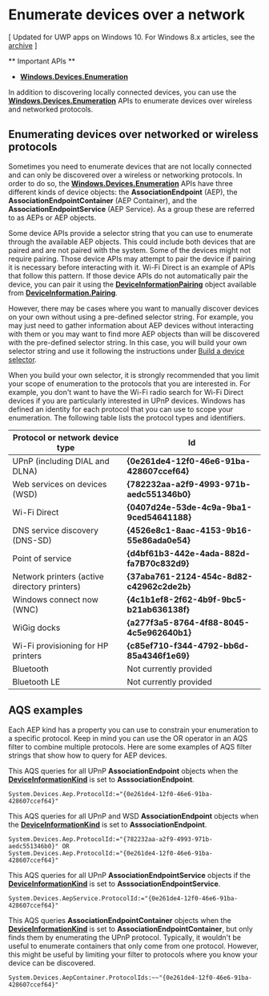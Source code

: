# Enumerate devices over a network

\[ Updated for UWP apps on Windows 10. For Windows 8.x articles, see the [archive](http://go.microsoft.com/fwlink/p/?linkid=619132) \]


** Important APIs **

-   [**Windows.Devices.Enumeration**](https://msdn.microsoft.com/library/windows/apps/BR225459)

In addition to discovering locally connected devices, you can use the [**Windows.Devices.Enumeration**](https://msdn.microsoft.com/library/windows/apps/BR225459) APIs to enumerate devices over wireless and networked protocols.

## Enumerating devices over networked or wireless protocols

Sometimes you need to enumerate devices that are not locally connected and can only be discovered over a wireless or networking protocols. In order to do so, the [**Windows.Devices.Enumeration**](https://msdn.microsoft.com/library/windows/apps/BR225459) APIs have three different kinds of device objects: the **AssociationEndpoint** (AEP), the **AssociationEndpointContainer** (AEP Container), and the **AssociationEndpointService** (AEP Service). As a group these are referred to as AEPs or AEP objects.

Some device APIs provide a selector string that you can use to enumerate through the available AEP objects. This could include both devices that are paired and are not paired with the system. Some of the devices might not require pairing. Those device APIs may attempt to pair the device if pairing it is necessary before interacting with it. Wi-Fi Direct is an example of APIs that follow this pattern. If those device APIs do not automatically pair the device, you can pair it using the [**DeviceInformationPairing**](https://msdn.microsoft.com/library/windows/apps/Mt168396) object available from [**DeviceInformation.Pairing**](https://msdn.microsoft.com/library/windows/apps/Dn705960).

However, there may be cases where you want to manually discover devices on your own without using a pre-defined selector string. For example, you may just need to gather information about AEP devices without interacting with them or you may want to find more AEP objects than will be discovered with the pre-defined selector string. In this case, you will build your own selector string and use it following the instructions under [Build a device selector](build-a-device-selector.md).

When you build your own selector, it is strongly recommended that you limit your scope of enumeration to the protocols that you are interested in. For example, you don't want to have the Wi-Fi radio search for Wi-Fi Direct devices if you are particularly interested in UPnP devices. Windows has defined an identity for each protocol that you can use to scope your enumeration. The following table lists the protocol types and identifiers.

| Protocol or network device type              | Id                                         |
|----------------------------------------------|--------------------------------------------|
| UPnP (including DIAL and DLNA)               | **{0e261de4-12f0-46e6-91ba-428607ccef64}** |
| Web services on devices (WSD)                | **{782232aa-a2f9-4993-971b-aedc551346b0}** |
| Wi-Fi Direct                                 | **{0407d24e-53de-4c9a-9ba1-9ced54641188}** |
| DNS service discovery (DNS-SD)               | **{4526e8c1-8aac-4153-9b16-55e86ada0e54}** |
| Point of service                             | **{d4bf61b3-442e-4ada-882d-fa7B70c832d9}** |
| Network printers (active directory printers) | **{37aba761-2124-454c-8d82-c42962c2de2b}** |
| Windows connect now (WNC)                    | **{4c1b1ef8-2f62-4b9f-9bc5-b21ab636138f}** |
| WiGig docks                                  | **{a277f3a5-8764-4f88-8045-4c5e962640b1}** |
| Wi-Fi provisioning for HP printers           | **{c85ef710-f344-4792-bb6d-85a4346f1e69}** |
| Bluetooth                                    | Not currently provided                     |
| Bluetooth LE                                 | Not currently provided                     |

 

## AQS examples

Each AEP kind has a property you can use to constrain your enumeration to a specific protocol. Keep in mind you can use the OR operator in an AQS filter to combine multiple protocols. Here are some examples of AQS filter strings that show how to query for AEP devices.

This AQS queries for all UPnP **AssociationEndpoint** objects when the [**DeviceInformationKind**](https://msdn.microsoft.com/library/windows/apps/Dn948991) is set to **AsssociationEndpoint**.

``` syntax
System.Devices.Aep.ProtocolId:="{0e261de4-12f0-46e6-91ba-428607ccef64}"
```

This AQS queries for all UPnP and WSD **AssociationEndpoint** objects when the [**DeviceInformationKind**](https://msdn.microsoft.com/library/windows/apps/Dn948991) is set to **AsssociationEndpoint**.

``` syntax
System.Devices.Aep.ProtocolId:="{782232aa-a2f9-4993-971b-aedc551346b0}" OR 
System.Devices.Aep.ProtocolId:="{0e261de4-12f0-46e6-91ba-428607ccef64}"
```

This AQS queries for all UPnP **AssociationEndpointService** objects if the [**DeviceInformationKind**](https://msdn.microsoft.com/library/windows/apps/Dn948991) is set to **AsssociationEndpointService**.

``` syntax
System.Devices.AepService.ProtocolId:="{0e261de4-12f0-46e6-91ba-428607ccef64}"
```

This AQS queries **AssociationEndpointContainer** objects when the [**DeviceInformationKind**](https://msdn.microsoft.com/library/windows/apps/Dn948991) is set to **AssociationEndpointContainer**, but only finds them by enumerating the UPnP protocol. Typically, it wouldn't be useful to enumerate containers that only come from one protocol. However, this might be useful by limiting your filter to protocols where you know your device can be discovered.

``` syntax
System.Devices.AepContainer.ProtocolIds:~~"{0e261de4-12f0-46e6-91ba-428607ccef64}"
```

 

 





<!--HONumber=Jun16_HO1-->


